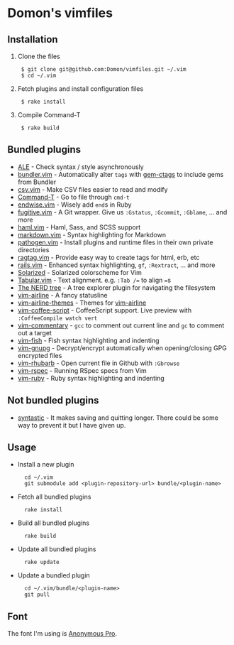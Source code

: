 # Domon's vimfiles

## Installation

1. Clone the files

        $ git clone git@github.com:Domon/vimfiles.git ~/.vim
        $ cd ~/.vim

2. Fetch plugins and install configuration files

        $ rake install

3. Compile Command-T

        $ rake build

## Bundled plugins

* [ALE][ale]                 - Check syntax / style asynchronously
* [bundler.vim][bundler-vim] - Automatically alter `tags` with [gem-ctags][] to include gems from Bundler 
* [csv.vim][csv-vim]         - Make CSV files easier to read and modify
* [Command-T][command-t]     - Go to file through `cmd-t`
* [endwise.vim][endwise]     - Wisely add `end`s in Ruby
* [fugitive.vim][fugitive]   - A Git wrapper. Give us `:Gstatus`, `:Gcommit`, `:Gblame`, ... and more
* [haml.vim][haml-vim]       - Haml, Sass, and SCSS support
* [markdown.vim][markdown]   - Syntax highlighting for Markdown
* [pathogen.vim][pathogen]   - Install plugins and runtime files in their own private directories
* [ragtag.vim][ragtag]       - Provide easy way to create tags for html, erb, etc
* [rails.vim][rails]         - Enhanced syntax highlighting, `gf`, `:Rextract`, ... and more
* [Solarized][solarized]     - Solarized colorscheme for Vim
* [Tabular.vim][tabular]     - Text alignment. e.g. `:Tab /=` to align `=`s
* [The NERD tree][nerd-tree] - A tree explorer plugin for navigating the filesystem
* [vim-airline][]            - A fancy statusline
* [vim-airline-themes][]     - Themes for [vim-airline][]
* [vim-coffee-script][]      - CoffeeScript support. Live preview with `:CoffeeCompile watch vert`
* [vim-commentary][]         - `gcc` to comment out current line and `gc` to comment out a target
* [vim-fish][]               - Fish syntax highlighting and indenting
* [vim-gnupg][]              - Decrypt/encrypt automatically when opening/closing GPG encrypted files
* [vim-rhubarb][]            - Open current file in Github with `:Gbrowse`
* [vim-rspec][]              - Running RSpec specs from Vim
* [vim-ruby][]               - Ruby syntax highlighting and indenting

[ale]: https://github.com/w0rp/ale
[bundler-vim]: https://github.com/tpope/vim-bundler
[command-t]: https://github.com/wincent/Command-T
[csv-vim]: https://github.com/chrisbra/csv.vim
[endwise]: https://github.com/tpope/vim-endwise
[fugitive]: https://github.com/tpope/vim-fugitive/
[gem-ctags]: https://github.com/tpope/gem-ctags
[haml-vim]: https://github.com/tpope/vim-haml
[markdown]: https://github.com/tpope/vim-markdown
[pathogen]: https://github.com/tpope/vim-pathogen
[ragtag]: https://github.com/tpope/vim-ragtag
[rails]: https://github.com/tpope/vim-rails
[solarized]: https://github.com/altercation/vim-colors-solarized
[tabular]: https://github.com/godlygeek/tabular
[nerd-tree]: https://github.com/scrooloose/nerdtree
[vim-airline]: https://github.com/vim-airline/vim-airline
[vim-airline-themes]: https://github.com/vim-airline/vim-airline-themes
[vim-coffee-script]: https://github.com/kchmck/vim-coffee-script
[vim-commentary]: https://github.com/tpope/vim-commentary
[vim-fish]: https://github.com/dag/vim-fish
[vim-gnupg]: https://github.com/jamessan/vim-gnupg
[vim-rhubarb]: https://github.com/tpope/vim-rhubarb
[vim-rspec]: https://github.com/thoughtbot/vim-rspec
[vim-ruby]: https://github.com/vim-ruby/vim-ruby


## Not bundled plugins

* [syntastic][] - It makes saving and quitting longer. There could be some way to prevent it but I have given up.

[syntastic]: https://github.com/vim-syntastic/syntastic


## Usage

* Install a new plugin

        cd ~/.vim
        git submodule add <plugin-repository-url> bundle/<plugin-name>

* Fetch all bundled plugins

        rake install

* Build all bundled plugins

        rake build

* Update all bundled plugins

        rake update

* Update a bundled plugin

        cd ~/.vim/bundle/<plugin-name>
        git pull


## Font

The font I'm using is [Anonymous Pro](http://www.ms-studio.com/FontSales/anonymouspro.html).

